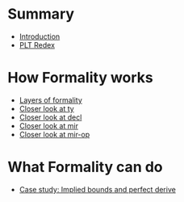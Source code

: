 # Summary

- [Introduction](./introduction.md)
- [PLT Redex](./redex.md)

# How Formality works
- [Layers of formality](./layers.md)
- [Closer look at ty](./closer-look-ty.md)
- [Closer look at decl](./closer-look-decl.md)
- [Closer look at mir]()
- [Closer look at mir-op]()

# What Formality can do
- [Case study: Implied bounds and perfect derive](./case-study.md)
